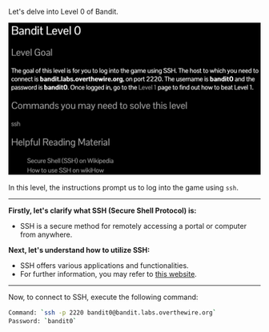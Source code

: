 Let's delve into Level 0 of Bandit.

![untitled](ScreenShots/Level%20-%200.jpg)

In this level, the instructions prompt us to log into the game using `ssh`.

---
**Firstly, let's clarify what SSH (Secure Shell Protocol) is:**
- SSH is a secure method for remotely accessing a portal or computer from anywhere.

**Next, let's understand how to utilize SSH:**
- SSH offers various applications and functionalities.
- For further information, you may refer to [this website](https://www.geeksforgeeks.org/ssh-command-in-linux-with-examples/).

---
Now, to connect to SSH, execute the following command: 
```bash
Command: `ssh -p 2220 bandit0@bandit.labs.overthewire.org`
Password: `bandit0`
```